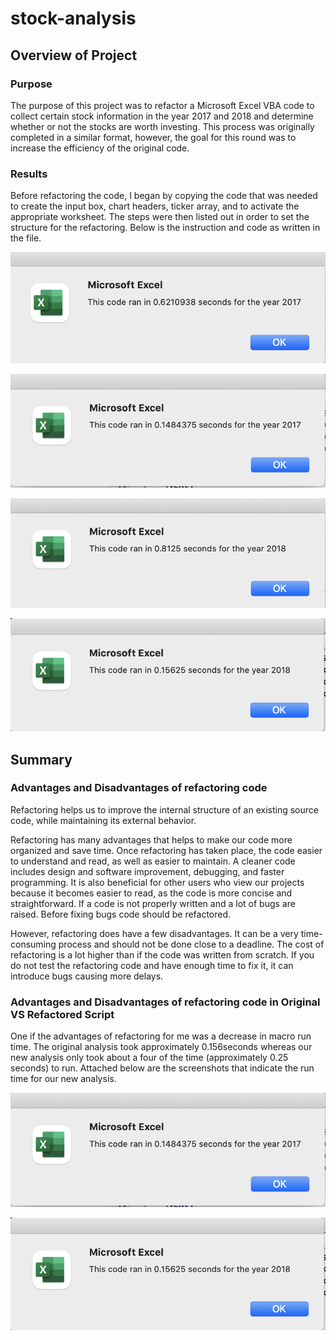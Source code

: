 # stock-analysis

## Overview of Project

### Purpose 
 The purpose of this project was to refactor a Microsoft Excel VBA code to collect certain stock information in the year 2017 and 2018 and determine whether or not the stocks are worth investing. This process was originally completed in a similar format, however, the goal for this round was to increase the efficiency of the original code.
### Results
Before refactoring the code, I began by copying the code that was needed to create the input box, chart headers, ticker array, and to activate the appropriate worksheet. The steps were then listed out in order to set the structure for the refactoring. Below is the instruction and code as written in the file.

![This is an image](https://github.com/ShahroseShahzad/stock-analysis/blob/main/Resources/Original%202017.png)


![This is an image](https://github.com/ShahroseShahzad/stock-analysis/blob/main/Resources/VBA_Challenge_2017.png)


![This is an image](https://github.com/ShahroseShahzad/stock-analysis/blob/main/Resources/Original%202018.png)

![This is an image](https://github.com/ShahroseShahzad/stock-analysis/blob/main/Resources/VBA_Challenge_2018.png)

## Summary

### Advantages and Disadvantages of refactoring code 
Refactoring helps us to improve the internal structure of an existing source code, while maintaining its external behavior. 

Refactoring has many advantages that helps to make our code more organized and save time. 
Once refactoring has taken place, the code easier to understand and read, as well as easier to maintain. A cleaner code includes design and software improvement, debugging, and faster programming. It is also beneficial for other users who view our projects because it becomes easier to read, as the code is more concise and straightforward. If a code is not properly written and a lot of bugs are raised. Before fixing bugs code should be refactored. 


However, refactoring does have a few disadvantages. It can be a very time-consuming process and should not be done close to a deadline. The cost of refactoring is a lot higher than if the code was written from scratch. If you do not test the refactoring code and have enough time to fix it, it can introduce bugs causing more delays.


### Advantages and Disadvantages of refactoring code in Original VS Refactored Script
One if the advantages of refactoring for me was a decrease in macro run time. The original analysis took approximately 0.156seconds whereas our new analysis only took about a four of the time (approximately 0.25 seconds) to run. Attached below are the screenshots that indicate the run time for our new analysis.


![This is an image](https://github.com/ShahroseShahzad/stock-analysis/blob/main/Resources/VBA_Challenge_2017.png)

![This is an image](https://github.com/ShahroseShahzad/stock-analysis/blob/main/Resources/VBA_Challenge_2018.png)
